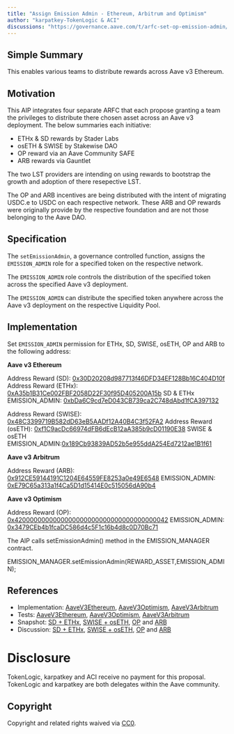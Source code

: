 ```yaml
---
title: "Assign Emission Admin - Ethereum, Arbitrum and Optimism"
author: "karpatkey-TokenLogic & ACI"
discussions: "https://governance.aave.com/t/arfc-set-op-emission-admin/16621"
---
```


## Simple Summary

This enables various teams to distribute rewards across Aave v3 Ethereum.

## Motivation

This AIP integrates four separate ARFC that each propose granting a team the privileges to distribute there chosen asset across an Aave v3 deployment. The below summaries each initiative:

- ETHx & SD rewards by Stader Labs
- osETH & SWISE by Stakewise DAO
- OP reward via an Aave Community SAFE
- ARB rewards via Gauntlet

The two LST providers are intending on using rewards to bootstrap the growth and adoption of there resepective LST.

The OP and ARB incentives are being distributed with the intent of migrating USDC.e to USDC on each respective network. These ARB and OP rewards were originally provide by the respective foundation and are not those belonging to the Aave DAO.

## Specification

The `setEmissionAdmin`, a governance controlled function, assigns the `EMISSION_ADMIN` role for a specified token on the respective network.

The `EMISSION_ADMIN` role controls the distribution of the specified token across the specified Aave v3 deployment.

The `EMISSION_ADMIN` can distribute the specified token anywhere across the Aave v3 deployment on the respective Liquidity Pool.

## Implementation

Set `EMISSION_ADMIN` permission for ETHx, SD, SWISE, osETH, OP and ARB to the following address:

**Aave v3 Ethereum**

Address Reward (SD): [0x30D20208d987713f46DFD34EF128Bb16C404D10f](https://etherscan.io/address/0x30D20208d987713f46DFD34EF128Bb16C404D10f)
Address Reward (ETHx): [0xA35b1B31Ce002FBF2058D22F30f95D405200A15b](https://etherscan.io/address/0xA35b1B31Ce002FBF2058D22F30f95D405200A15b)
SD & ETHx EMISSION_ADMIN: [0xbDa6C9cd7eD043CB739ca2C748dAbd1fCA397132](https://etherscan.io/address/0xbDa6C9cd7eD043CB739ca2C748dAbd1fCA397132)

Address Reward (SWISE): [0x48C3399719B582dD63eB5AADf12A40B4C3f52FA2](https://etherscan.io/address/0x48C3399719B582dD63eB5AADf12A40B4C3f52FA2)
Address Reward (osETH): [0xf1C9acDc66974dFB6dEcB12aA385b9cD01190E38](https://etherscan.io/address/0xf1C9acDc66974dFB6dEcB12aA385b9cD01190E38)
SWISE & osETH EMISSION_ADMIN:[0x189Cb93839AD52b5e955ddA254Ed7212ae1B1f61](https://etherscan.io/address/0x189Cb93839AD52b5e955ddA254Ed7212ae1B1f61)

**Aave v3 Arbitrum**

Address Reward (ARB): [0x912CE59144191C1204E64559FE8253a0e49E6548](https://arbiscan.io/address/0x912CE59144191C1204E64559FE8253a0e49E6548)
EMISSION_ADMIN: [0xE79C65a313a1f4Ca5D1d15414E0c515056dA90b4](https://arbiscan.io/address/0xE79C65a313a1f4Ca5D1d15414E0c515056dA90b4)

**Aave v3 Optimism**

Address Reward (OP): [0x4200000000000000000000000000000000000042](https://optimistic.etherscan.io/address/0x4200000000000000000000000000000000000042)
EMISSION_ADMIN: [0x3479CEb4b1fcaDC586d4c5F1c16b4d8c0D70Bc71](https://optimistic.etherscan.io/address/0x3479CEb4b1fcaDC586d4c5F1c16b4d8c0D70Bc71)

The AIP calls setEmissionAdmin() method in the EMISSION_MANAGER contract.

EMISSION_MANAGER.setEmissionAdmin(REWARD_ASSET,EMISSION_ADMIN);

## References

- Implementation: [AaveV3Ethereum](https://github.com/bgd-labs/aave-proposals-v3/blob/main/src/20240229_Multi_AssignEmissionAdminEthereumArbitirumAndOptimism/AaveV3Ethereum_AssignEmissionAdminEthereumArbitirumAndOptimism_20240229.sol), [AaveV3Optimism](https://github.com/bgd-labs/aave-proposals-v3/blob/main/src/20240229_Multi_AssignEmissionAdminEthereumArbitirumAndOptimism/AaveV3Optimism_AssignEmissionAdminEthereumArbitirumAndOptimism_20240229.sol), [AaveV3Arbitrum](https://github.com/bgd-labs/aave-proposals-v3/blob/main/src/20240229_Multi_AssignEmissionAdminEthereumArbitirumAndOptimism/AaveV3Arbitrum_AssignEmissionAdminEthereumArbitirumAndOptimism_20240229.sol)
- Tests: [AaveV3Ethereum](https://github.com/bgd-labs/aave-proposals-v3/blob/main/src/20240229_Multi_AssignEmissionAdminEthereumArbitirumAndOptimism/AaveV3Ethereum_AssignEmissionAdminEthereumArbitirumAndOptimism_20240229.t.sol), [AaveV3Optimism](https://github.com/bgd-labs/aave-proposals-v3/blob/main/src/20240229_Multi_AssignEmissionAdminEthereumArbitirumAndOptimism/AaveV3Optimism_AssignEmissionAdminEthereumArbitirumAndOptimism_20240229.t.sol), [AaveV3Arbitrum](https://github.com/bgd-labs/aave-proposals-v3/blob/main/src/20240229_Multi_AssignEmissionAdminEthereumArbitirumAndOptimism/AaveV3Arbitrum_AssignEmissionAdminEthereumArbitirumAndOptimism_20240229.t.sol)
- Snapshot: [SD + ETHx](https://snapshot.org/#/aave.eth/proposal/0x0d83730d546d74d463f045697e9ea6b1708b5c833a40e09e4f87f1804177f5a6), [SWISE + osETH](https://snapshot.org/#/aave.eth/proposal/0xe0579b1efa1f26237104632f4ccddac0158866a18061b27a634634fa9d31e250), [OP](https://snapshot.org/#/aave.eth/proposal/0x66040ad4d46ba756365fbe5c2ed5957d17a3e70db5a00ec532fdc725251d2327) and [ARB](https://snapshot.org/#/aave.eth/proposal/0x4518ee2130b2299fdf0827aa6a97b8211b3273f5b07b6f13b8141e5b9ad89e5f)
- Discussion: [SD + ETHx](https://governance.aave.com/t/arfc-set-ethx-and-sd-emission-admin-to-stader-labs/16599), [SWISE + osETH](https://governance.aave.com/t/arfc-set-oseth-swise-emission-admin-to-stakewise/16590), [OP](https://governance.aave.com/t/arfc-set-op-emission-admin/16621) and [ARB](https://governance.aave.com/t/arfc-set-arb-emission-admin-to-gauntlet/16554)

# Disclosure

TokenLogic, karpatkey and ACI receive no payment for this proposal. TokenLogic and karpatkey are both delegates within the Aave community.

## Copyright

Copyright and related rights waived via [CC0](https://creativecommons.org/publicdomain/zero/1.0/).
